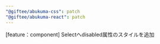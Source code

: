 ```yaml
---
"@giftee/abukuma-css": patch
"@giftee/abukuma-react": patch
---
```


[feature：component] Selectへdisabled属性のスタイルを追加
